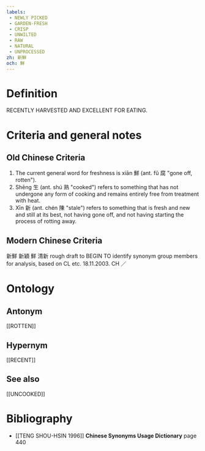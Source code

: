 ```yaml
---
labels: 
 - NEWLY PICKED
 - GARDEN-FRESH
 - CRISP
 - UNWILTED
 - RAW
 - NATURAL
 - UNPROCESSED
zh: 新鮮
och: 鮮
---
```


# Definition
RECENTLY HARVESTED AND EXCELLENT FOR EATING.
# Criteria and general notes
## Old Chinese Criteria
1. The current general word for freshness is xiān 鮮 (ant. fǔ 腐 "gone off, rotten").
2. Shēng 生 (ant. shú 熟 "cooked") refers to something that has not undergone any form of cooking and remains entirely free from treatment with heat.
3. Xīn 新 (ant. chén 陳 "stale") refers to something that is fresh and new and still at its best, not having gone off, and not having starting the process of rotting away.
## Modern Chinese Criteria
新鮮
新穎
鮮
清新
rough draft to BEGIN TO identify synonym group members for analysis, based on CL etc. 18.11.2003. CH ／
# Ontology

## Antonym
[[ROTTEN]]
## Hypernym
[[RECENT]]
## See also
[[UNCOOKED]]
# Bibliography
- [[TENG SHOU-HSIN 1996]]
**Chinese Synonyms Usage Dictionary** page 440
